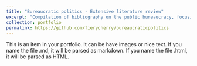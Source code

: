 ```yaml
---
title: "Bureaucratic politics - Extensive literature review"
excerpt: "Compilation of bibliography on the public bureaucracy, focusing on politicisation and political connections of bureaucrats. The repository contains the collections with selected texts, content analysis, and bibliometrics. Hence, it is useful for those seeking summaries of the state-of-the-art literature in this domain. The research project aimed to systematically map the literature concerning the political affiliations of bureaucrats, particularly examining their interactions with interest groups. Utilising Scopus and Web of Science databases, publications on this topic spanning from 2000 to 2022 were meticulously gathered."
collection: portfolio
permalink: https://github.com/fierycherry/bureaucraticpolitics
---
```


This is an item in your portfolio. It can be have images or nice text. If you name the file .md, it will be parsed as markdown. If you name the file .html, it will be parsed as HTML. 
